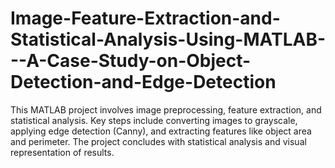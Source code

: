 # Image-Feature-Extraction-and-Statistical-Analysis-Using-MATLAB---A-Case-Study-on-Object-Detection-and-Edge-Detection
 This MATLAB project involves image preprocessing, feature extraction, and statistical analysis. Key steps include converting images to grayscale, applying edge detection (Canny), and extracting features like object area and perimeter. The project concludes with statistical analysis and visual representation of results.
